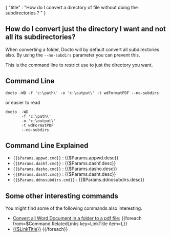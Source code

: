 {
    "title" : "How do I convert a directory of file without doing the subdirectories ? " 
}

How do I convert just the directory I want and not all its subdirectories?      
-

When converting a folder, Docto will by default convert all subdirectories also.  By using the `--no-subdirs` parameter you can prevent this.  

  

This is the command line to restrict use to just the directory you want. 



Command Line 
-

 ````
 docto -WD -f 'c:\path\' -o 'c:\output\' -t wdFormatPDF --no-subdirs
 ````
 or easier to read
 ````
 docto  -WD 
        -f 'c:\path\' 
        -o 'c:\output\' 
        -t wdFormatPDF 
        --no-subdirs
 ````

Command Line Explained 
-

 - `{{$Params.appwd.cmd}}` :  {{$Params.appwd.desc}}
 - `{{$Params.dashf.cmd}}` :  {{$Params.dashf.desc}} 
 - `{{$Params.dasho.cmd}}` :  {{$Params.dasho.desc}}
 - `{{$Params.dasht.cmd}}` :  {{$Params.dasht.desc}}
 - `{{$Params.ddnosubdirs.cmd}}` :  {{$Params.ddnosubdirs.desc}}




Some other interesting commands
-

You might find some of the following commands also interesting.

- [Convert all Word Document in a folder to a pdf file](ConvertDirDocToFilepdf.md);
{{foreach from=$Command.RelatedLinks key=LinkTitle item=L}}
 - [{{$LinkTitle}}]({{$L}})
{{/foreach}}    

